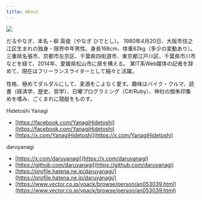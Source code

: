 ```yaml
---
title: About
---
```


![](https://stickershop.line-scdn.net/stickershop/v1/sticker/14451190/ANDROID/sticker.png;compress=true)

だるやなぎ、本名・柳 英俊（やなぎ ひでとし）。 1980年4月20日、大阪市住之江区生まれの独身・限界中年男性。身長168cm、体重82kg（多少の変動あり）。 三重県名張市、京都市左京区、千葉県四街道市、東京都江戸川区、千葉県市川市などを経て、2014年、愛媛県松山市に居を構える。 某IT系Web媒体の記者を辞めて、現在はフリーランスライターとして細々と活躍。

性格、極めてダルダルにして、麦酒をこよなく愛す。趣味はバイク・クルマ、読書（経済学、歴史、哲学）、日曜プログラミング（C#/Ruby）、神社の御朱印集めを嗜み、ごくまれに競艇をものす。

Hidetoshi Yanagi
- [https://facebook.com/YanagiHidetoshi](https://facebook.com/YanagiHidetoshi)
- [https://x.com/YanagiHidetoshi](https://x.com/YanagiHidetoshi)

daruyanagi
- [https://x.com/daruyanagi](https://x.com/daruyanagi)
- [https://github.com/daruyanagi](https://github.com/daruyanagi)
- [https://profile.hatena.ne.jp/daruyanagi/](https://profile.hatena.ne.jp/daruyanagi/)
- [https://www.vector.co.jp/vpack/browse/person/an053039.html](https://www.vector.co.jp/vpack/browse/person/an053039.html)

